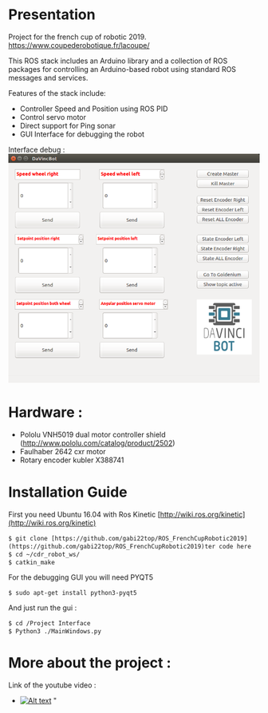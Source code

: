 
# Presentation
Project for the french cup of robotic 2019. https://www.coupederobotique.fr/lacoupe/

This ROS stack includes an Arduino library and a collection of ROS packages for controlling an Arduino-based robot using standard ROS messages and services. 


Features of the stack include:
- Controller Speed and Position using ROS PID 
- Control servo motor
- Direct support for Ping sonar
- GUI Interface for debugging the robot 

Interface debug : 
![Screenshot](GUI_Robot.png)


# Hardware : 

- Pololu VNH5019 dual motor controller shield (http://www.pololu.com/catalog/product/2502) 
- Faulhaber 2642 cxr motor 
- Rotary encoder kubler X388741 

# Installation Guide 
First you need Ubuntu 16.04 with Ros Kinetic [http://wiki.ros.org/kinetic](http://wiki.ros.org/kinetic)

    $ git clone [https://github.com/gabi22top/ROS_FrenchCupRobotic2019](https://github.com/gabi22top/ROS_FrenchCupRobotic2019)ter code here
    $ cd ~/cdr_robot_ws/
    $ catkin_make


For the debugging GUI you will need PYQT5

    $ sudo apt-get install python3-pyqt5

And just run the gui : 

    $ cd /Project Interface
    $ Python3 ./MainWindows.py

# More about the project :
Link of the youtube video : 
- [![Alt text](https://img.youtube.com/vi/CekWTSOTMr8/0.jpg)](https://www.youtube.com/watch?v=CekWTSOTMr8) "



